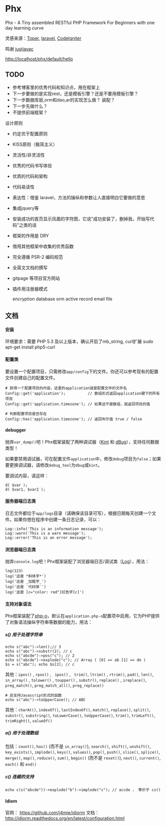 Phx
===

Phx - A Tiny assembled  RESTful PHP Framework For Beginners with one day learning curve

灵感来源：[Toper](http://my.oschina.net/mingtingling/blog?catalog=263852), [laravel](http://laravel.com/),
[CodeIgniter](http://ellislab.com/codeigniter)

鸣谢 [justjavac](http://justjavac.com)

<http://localhost/phx/default/hello>

## TODO
- 参考博客里的优秀代码和知识点，用在框架上
- 下一步要做的是实现rest，还是模板引擎？还是不要用模板引擎？
- 下一步数据库层,orm和dao,ar的实现怎么做？ 装配？
- 下一步先做什么？
- 不提供前端框架？

设计原则

- 约定优于配置原则
- KISS原则（极简主义）
- 灵活性/非灵活性
- 优秀的代码书写体验
- 优质的代码和架构
- 代码易读性
- 表达性：借鉴 laravel，方法的操纵和参数让人直接明白它要做的意思
- 集成jquery等
- 安装成功的首页显示凤凰的字符图，它说"成功安装了，删掉我，开始写代码"之类的话
- 框架的作用是 DRY
- 借用其他框架中收集的优秀函数
- 完全遵循 PSR-2 编码规范
- 全英文文档的撰写
- gitpage 等项目官方网站
- 插件用注册器模式


    encryption
    database
        orm
        active record
    email
    file

## 文档

#### 安装
环境要求：需要 PHP 5.3 及以上版本，确认开启了mb_string, curl扩展
    sudo apt-get install php5-curl

<!--
首先：

    php composer.phar install
-->




#### 配置类
要设置一个配置项目，只需修改`app/config`下的文件。你还可以参考现有的配置文件创建自己的配置文件。

    # 获得一个配置项目的内容，这里的application就是配置文件的文件名
    Config::get('application');          // 数组形式返回application键下的所有项目
    Config::get('application.timezone'); // 如果这不是数组，就返回项目的值

    # 判断配置项目是否存在
    Config::has('application.timezone'); // 返回布尔值 true / false

#### debugger
抛弃`var_dump()`吧！Phx框架装配了两种调试器（[Kint](http://raveren.github.io/kint) 和 [dBug](http://dbug.ospinto.com/)），支持任何数据类型！

如果要禁用调试器，可在配置文件`application`中，修改`debug`项目为`false`；如果要更换调试器，请修改`debug_tool`为`dbug`或`kint`。

要调试内容，请这样：

    d( $var );
    d( $var1, $var2 );

<!--
#### Kint （需开启 mb_string）
    d( $var );

    // 同 d( $var ); die;
    dd( $var );

    d( $var1, $var2 );

    // 禁用输出
    Kint::enabled(false);

#### dBug
    new dBug(get_defined_vars());

    $constants = get_defined_constants(true);
    new dBug($constants['user']);
-->

#### 服务器端日志类
日志文件都位于`app/logs`目录（请确保该目录可写），根据日期每天创建一个文件。如果你想在程序中创建一条日志记录，可以：

    Log::info('This is an information message');
    Log::warn('This is a warn message');
    Log::error('This is an error message');

#### 浏览器端日志类
抛弃`console.log`吧！Phx框架装配了浏览器端日志/调试类（[Log](http://adamschwartz.co/log/ )），用法：

    log(123)
    log('这是 *斜体字*')
    log('这是 _加粗字_')
    log('这是 `代码体`')
    log('这是 [c="color: red"]红色字[c]')

#### 支持对象语法
Phx框架装配了[php-o](https://github.com/jsebrech/php-o)，默认在`application.php-o`配置项中启用，它为PHP提供了对象语法操纵字符串等数据的能力，用法：

##### s() 用于处理字符串
    echo s("abc")->len();// 3
    echo s("abc")->substr(2); // c
    echo s("abcde")->pos("c"); // 2
    echo s("abcde")->explode("c"); // Array ( [0] => ab [1] => de )
    $s = s("abc"); echo $s[2]; // c

其他：`ipos()` , `rpos()` , ` ipos()` , ` trim()`, `ltrim()` , `rtrim()`, `pad()`, `len()`, `in_array()`
, `tolower()` , `toupper()` , `substr()`, `replace()` , `ireplace()`, `preg_match()`, `preg_match_all()`, `preg_replace()`

    # 还支持Javascript形式的函数
    echo s("abc")->toUpperCase(); // ABC

其他：`charAt()`, `indexOf()`, `lastIndexOf()`, `match()`, `replace()`, `split()`, `substr()`, `substring()`, `toLowerCase()`, `toUpperCase()`, `trim()`, `trimLeft()`, `trimRight()`, `valueOf()`

##### a() 用于处理数组
包括：`count()`, `has()` (而不是 `in_array()`), `search()`, `shift()`, `unshift()`, `key_exists()`, `implode()`, `keys()`, `values()`, `pop()`, `push()`, `slice()`, `splice()`, `merge()`, `map()`, `reduce()`, `sum()`, `begin()` (而不是 `reset()`), `next()`, `current()`, `each()` 和 `end()`

##### c() 连缀的支持
    echo c(s("abcde"))->explode("b")->implode("c"); // accde ， 等价于 cs()


#### Idiom
官网： https://github.com/j4mie/idiorm
文档： http://idiorm.readthedocs.org/en/latest/configuration.html
